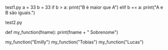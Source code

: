 test1.py
a = 33
b = 33
if b > a:
    print("B é maior que A")
elif b == a:
    print("A e B são iguais.")

test2.py

def my_function(fname):
    print(fname + " Sobrenome")

my_function("Emilly")
my_function("Tobias")
my_function("Lucas")

